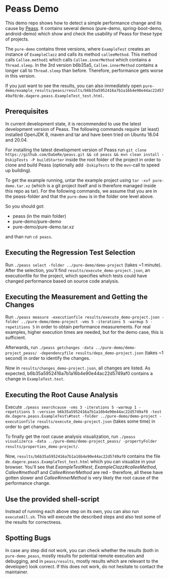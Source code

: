 # Peass Demo

This demo repo shows how to detect a simple performance change and its cause by [Peass](https://github.com/DaGeRe/peass). It contains several demos (pure-demo, spring-boot-demo, android-demo) which show and check the usability of Peass for these type of projects.

The `pure-demo` contains three versions, where `ExampleTest` creates an instance of `ExampleClazz` and calls its method `calleeMethod`. This method calls `Callee.method1` which calls `Callee.innerMethod` which contains a `Thread.sleep`. In the 3rd version b6b35a5, `Callee.innerMethod` contains a longer call to `Thread.sleep` than before. Therefore, performance gets worse in this version.

If you just want to see the results, you can also immediately open `pure-demo/example_results/peass/results/b6b35a5952416a7b1a16b4e90e44ac22d5749af0/de.dagere.peass.ExampleTest_test.html`.

## Prerequisites

In current development state, it is recommended to use the latest development version of Peass. The following commands require (at least) installed OpenJDK 8, maven and tar and have been tried on Ubuntu 18.04 and 20.04.

For installing the latest development version of Peass run `git clone https://github.com/DaGeRe/peass.git && cd peass && mvn clean install -DskipTests -P buildStarter` inside the root folder of the project in order to clone and build Peass (optionally add `-DskipTests` to the `mvn`-call to speed up building).

To get the example running, untar the example project using `tar -xvf pure-demo.tar.xz` (which is a git project itself and is therefore managed inside this repo as tar). For the following commands, we assume that you are in the peass-folder and that the `pure-demo` is in the folder one level above.

So you should got:

* peass (in the main folder)
* pure-demo/pure-demo
* pure-demo/pure-demo.tar.xz

and than run `cd peass`.

## Executing the Regression Test Selection

Run `./peass select -folder ../pure-demo/demo-project` (takes ~1 minute). After the selection, you'll find `results/execute_demo-project.json`, an executionfile for the project, which specifies which tests could have changed performance based on source code analysis.

## Executing the Measurement and Getting the Changes

Run `./peass measure -executionfile results/execute_demo-project.json -folder ../pure-demo/demo-project -vms 5 -iterations 5 -warmup 5 -repetitions 5` in order to obtain performance measurements. For real examples, higher execution times are needed, but for the demo case, this is sufficient.

Afterwards, run `./peass getchanges -data ../pure-demo/demo-project_peass/ -dependencyfile results/deps_demo-project.json` (takes ~1 second) in order to identify the changes.

Now in `results/changes_demo-project.json`, all changes are listed. As expected, b6b35a5952416a7b1a16b4e90e44ac22d5749af0 contains a change in `ExampleTest.test`.

## Executing the Root Cause Analysis

Execute `./peass searchcause -vms 3 -iterations 5 -warmup 1 -repetitions 5 -version b6b35a5952416a7b1a16b4e90e44ac22d5749af0 -test de.dagere.peass.ExampleTest\#test -folder ../pure-demo/demo-project -executionfile results/execute_demo-project.json` (takes some time) in order to get changes.

To finally get the root cause analysis visualization, run `./peass visualizerca -data ../pure-demo/demo-project_peass/ -propertyFolder results/properties_demo-project/`. 

Now, `results/b6b35a5952416a7b1a16b4e90e44ac22d5749af0` contains the file `de.dagere.peass.ExampleTest_test.html` which you can visualize in your browser. You'll see that *ExampleTest#test*, *ExampleClazz#calleeMethod*, *Callee#method1* and *Callee#innerMethod* are red - therefore, all these have gotten slower and *Callee#innerMethod* is very likely the root cause of the performance change.

## Use the provided shell-script
Instead of running each above step on its own, you can also run `executeAll.sh`. This will execute the described steps and also test some of the results for correctness.

## Spotting Bugs

In case any step did not work, you can check whether the results (both in `pure-demo_peass`, mostly results for potential remote execution and debugging, and in `peass/results`, mostly results which are relevant to the developer) look correct. If this does not work, do not hesitate to contact the maintainer.

